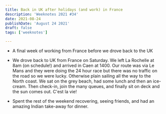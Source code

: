 ```yaml
---
title: Back in UK after holidays (and work) in France
description: 'Weeknotes 2021 #34'
date: 2021-08-24
publishDate: 'August 24 2021'
draft: false
tags: ['weeknotes']

---
```


- A final week of working from France before we drove back to the UK

- We drove back to UK from France on Saturday. We left La Rochelle at 8am (on schedule!) and arrived in Caen at 1400. Our route was via Le Mans and they were doing the 24 hour race but there was no traffic on the road so we were lucky. Otherwise plain sailing all the way to the North coast. We sat on the grey beach, had some lunch and then an ice-cream. Then check-in, join the many queues, and finally sit on deck and the sun comes out. C'est la vie!

- Spent the rest of the weekend recovering, seeing friends, and had an amazing Indian take-away for dinner.



